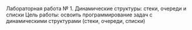 Лабораторная работа № 1. Динамические структуры: стеки, очереди и списки
Цель работы: освоить программирование задач с динамическими структурами (стеки, очереди, списки) 